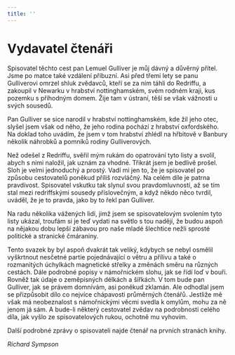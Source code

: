 ```yaml
---
title: ''
---
```


# Vydavatel čtenáři

Spisovatel těchto cest pan Lemuel Gulliver je můj dávný a důvěrný přítel. Jsme po matce také vzdálení příbuzní. Asi před třemi lety se panu Gulliverovi omrzel shluk zvědavců, kteří se za ním táhli do Redriffu, a zakoupil v Newarku v hrabství nottinghamském, svém rodném kraji, kus pozemku s příhodným domem. Žije tam v ústraní, těší se však vážnosti u svých sousedů.

Pan Gulliver se sice narodil v hrabství nottinghamském, kde žil jeho otec, slyšel jsem však od něho, že jeho rodina pochází z hrabství oxfordského. Na doklad toho uvádím, že jsem v tom hrabství zhlédl na hřbitově v Banbury několik náhrobků a pomníků rodiny Gulliverových.

Než odešel z Redriffu, svěřil mým rukám do opatrování tyto listy a svolil, abych s nimi naložil, jak uznám za vhodné. Třikrát jsem je bedlivě prošel. Sloh je velmi jednoduchý a prostý. Vadí mi jen to, že je spisovatel po způsobu cestovatelů poněkud příliš rozvláčný. Na celém díle je patrna pravdivost. Spisovatel vskutku tak slynul svou pravdomluvností, až se tím stal mezi redriffskými sousedy příslovečným, a když někdo něco tvrdil, uváděl, že je to pravda, jako by to řekl pan Gulliver.

Na radu několika vážených lidí, jimž jsem se spisovatelovým svolením tyto listy ukázal, troufám si je teď vydati na světlo s tou nadějí, že budou aspoň na nějakou dobu lepší zábavou pro naše mladé šlechtice nežli sprosté politické a stranické čmáraniny.

Tento svazek by byl aspoň dvakrát tak veliký, kdybych se nebyl osmělil vyškrtnout nesčetné partie pojednávající o větru a přílivu a také o rozmanitých úchylkách magnetické střelky a změnách směru na různých cestách. Dále podrobné popisy v námořnickém slohu, jak se řídí loď v bouři. Rovněž tak údaje o zeměpisných délkách a šířkách. V tom bude pan Gulliver, jak se právem domnívám, asi poněkud zklamán. Ale odhodlal jsem se přizpůsobit dílo co nejvíce chápavosti průměrných čtenářů. Jestliže mě však má neobeznalost s námořnickými věcmi svedla k omylům, mohu za ně jenom já sám. A bude-li některý cestovatel zvědav na podrobnosti celého díla, jak vyšlo ze spisovatelových rukou, ochotně mu vyhovím.

Další podrobné zprávy o spisovateli najde čtenář na prvních stranách knihy.

_Richard Sympson_
